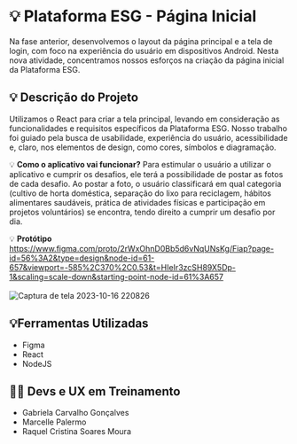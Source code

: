 # 💡 Plataforma ESG - Página Inicial

Na fase anterior, desenvolvemos o layout da página principal e a tela de login, com foco na experiência do usuário em dispositivos Android. Nesta nova atividade, concentramos nossos esforços na criação da página inicial da Plataforma ESG.

## 💡 Descrição do Projeto

Utilizamos o React para criar a tela principal, levando em consideração as funcionalidades e requisitos específicos da Plataforma ESG. Nosso trabalho foi guiado pela busca de usabilidade, experiência do usuário, acessibilidade e, claro, nos elementos de design, como cores, símbolos e diagramação.



💡 **Como o aplicativo vai funcionar?**
Para estimular o usuário a utilizar o aplicativo e cumprir os desafios, ele terá a possibilidade de postar as fotos de cada desafio. Ao postar a foto, o usuário classificará em qual categoria (cultivo de horta doméstica, separação do lixo para reciclagem, hábitos alimentares saudáveis, prática de atividades físicas e participação em projetos voluntários) se encontra, tendo direito a cumprir um desafio por dia.


💡 **Protótipo**
https://www.figma.com/proto/2rWxOhnD0Bb5d6vNqUNsKg/Fiap?page-id=56%3A2&type=design&node-id=61-657&viewport=-585%2C370%2C0.53&t=HIeIr3zcSH89X5Dp-1&scaling=scale-down&starting-point-node-id=61%3A657
<br>
<br>
![Captura de tela 2023-10-16 220826](https://github.com/gabriela-cg/login-form/assets/111471780/dadd4fdf-912c-4941-a054-852840b5b542)






## 💡Ferramentas Utilizadas

- Figma
- React
- NodeJS


## 👩‍💻 **Devs e UX em Treinamento**


- Gabriela Carvalho Gonçalves
- Marcelle Palermo
- Raquel Cristina Soares Moura
